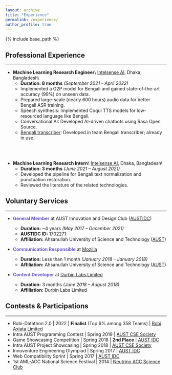 ```yaml
---
layout: archive
title: "Experience"
permalink: /experience/
author_profile: true
---
```


{% include base_path %}

## Professional Experience

---

* **Machine Learning Research Engineer**\\
[Intelsense AI](https://intelsense.ai/ "https://intelsense.ai/"), Dhaka, Bangladesh\\
    * **Duration: 8 months** _(September 2021 – April 2022)_
    * Implemented a G2P model for Bengali and gained state-of-the-art accuracy (99%) on unseen data.
    * Prepared large-scale (nearly 600 hours) audio data for better Bengali ASR training.
    * Speech synthesis: Implemented Coqui TTS models for low-resourced language like Bengali.
    * Conversational AI: Developed AI-driven chatbots using Rasa Open Source.
    * [Bengali transcriber](https://sensevoice.intelsense.ai/ "https://sensevoice.intelsense.ai/"): Developed in team Bengali transcriber; already in use.
<br/>
<br/>

* **Machine Learning Research Intern**\\
[Intelsense AI](https://intelsense.ai/ "https://intelsense.ai/"), Dhaka, Bangladesh\\
    * **Duration: 3 months** _(June 2021 – August 2021)_
    * Developed the pipeline for Bengali text normalization and punctuation restoration.
    * Reviewed the literature of the related technologies.



## Voluntary Services

---

* **<span style="color:SlateBlue">General Member</span>** at AUST Innovation and Design Club ([AUSTIDC](https://aust-idc.com/ "https://aust-idc.com/"))
    * **Duration:** ~4 years _(May 2017 – December 2021)_
    * **AUSTIDC ID:** 1702271
    * **Affiliation:** Ahsanullah University of Science and Technology ([AUST](https://www.aust.edu/, "https://www.aust.edu/"))

* **<span style="color:SlateBlue">Communication Responsible</span>** at [Mozilla](https://community.mozilla.org/en/groups/mozilla-bangladesh/ "Community Website")
    * **Duration:** Less than 1 month _(January 2018 – January 2018)_
    * **Affiliation:** Ahsanullah University of Science and Technology ([AUST](https://www.aust.edu/, "https://www.aust.edu/"))

* **<span style="color:SlateBlue">Content Developer</span>** at [Durbin Labs Limited](https://durbinlabs.com/ "https://durbinlabs.com/")
    * **Duration:** 3 months _(June 2018 – August 2018)_
    * **Affiliation:** Durbin Labs Limited

## Contests & Participations

---

* Robi-Datathon 2.0 | 2022 | **Finalist** (Top 6% among 358 Teams) | [Robi Axiata Limited](https://www.robi.com.bd/en)
* Intra AUST Programming Contest | Spring 2019 | [AUST CSE Society](https://www.aust.edu/cse "https://www.aust.edu/cse")
* Game Showcasing Competition | Spring 2018 | **2nd Place** | [AUST IDC](https://aust-idc.com/ "https://aust-idc.com/")
* Intra AUST Project Showcasing | Spring 2018 | [AUST CSE Society](https://www.aust.edu/cse "https://www.aust.edu/cse")
* Innoventure Engineering Olympiad | Spring 2017 | [AUST IDC](https://aust-idc.com/ "https://aust-idc.com/")
* Web Compatibility Sprint | Spring 2017 | [AUST IDC](https://aust-idc.com/ "https://aust-idc.com/")
* 1st AML-ACC National Science Festival | 2014 | [Neutrino ACC Science Club](https://www.nasc.com.de/)

<!-- {% for post in site.experience %}
  {% include archive-single.html %}
{% endfor %} -->

